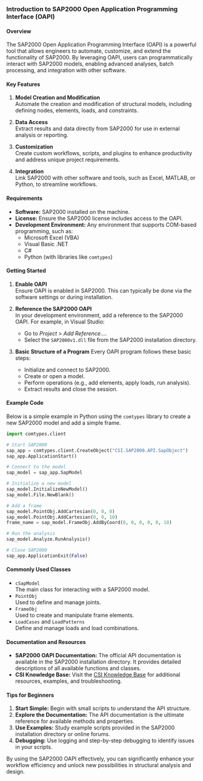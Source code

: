 ### Introduction to SAP2000 Open Application Programming Interface (OAPI)

#### **Overview**
The SAP2000 Open Application Programming Interface (OAPI) is a powerful tool that allows engineers to automate, customize, and extend the functionality of SAP2000. By leveraging OAPI, users can programmatically interact with SAP2000 models, enabling advanced analyses, batch processing, and integration with other software.

#### **Key Features**
1. **Model Creation and Modification**  
   Automate the creation and modification of structural models, including defining nodes, elements, loads, and constraints.

2. **Data Access**  
   Extract results and data directly from SAP2000 for use in external analysis or reporting.

3. **Customization**  
   Create custom workflows, scripts, and plugins to enhance productivity and address unique project requirements.

4. **Integration**  
   Link SAP2000 with other software and tools, such as Excel, MATLAB, or Python, to streamline workflows.

#### **Requirements**
- **Software:** SAP2000 installed on the machine.
- **License:** Ensure the SAP2000 license includes access to the OAPI.
- **Development Environment:** Any environment that supports COM-based programming, such as:
  - Microsoft Excel (VBA)
  - Visual Basic .NET
  - C#
  - Python (with libraries like `comtypes`)

#### **Getting Started**
1. **Enable OAPI**  
   Ensure OAPI is enabled in SAP2000. This can typically be done via the software settings or during installation.

2. **Reference the SAP2000 OAPI**  
   In your development environment, add a reference to the SAP2000 OAPI. For example, in Visual Studio:
   - Go to *Project* > *Add Reference...*.
   - Select the `SAP2000v1.dll` file from the SAP2000 installation directory.

3. **Basic Structure of a Program**
   Every OAPI program follows these basic steps:
   - Initialize and connect to SAP2000.
   - Create or open a model.
   - Perform operations (e.g., add elements, apply loads, run analysis).
   - Extract results and close the session.

#### **Example Code**
Below is a simple example in Python using the `comtypes` library to create a new SAP2000 model and add a simple frame.

```python
import comtypes.client

# Start SAP2000
sap_app = comtypes.client.CreateObject("CSI.SAP2000.API.SapObject")
sap_app.ApplicationStart()

# Connect to the model
sap_model = sap_app.SapModel

# Initialize a new model
sap_model.InitializeNewModel()
sap_model.File.NewBlank()

# Add a frame
sap_model.PointObj.AddCartesian(0, 0, 0)
sap_model.PointObj.AddCartesian(0, 0, 10)
frame_name = sap_model.FrameObj.AddByCoord(0, 0, 0, 0, 0, 10)

# Run the analysis
sap_model.Analyze.RunAnalysis()

# Close SAP2000
sap_app.ApplicationExit(False)
```

#### **Commonly Used Classes**
- `cSapModel`  
  The main class for interacting with a SAP2000 model.
- `PointObj`  
  Used to define and manage joints.
- `FrameObj`  
  Used to create and manipulate frame elements.
- `LoadCases` and `LoadPatterns`  
  Define and manage loads and load combinations.

#### **Documentation and Resources**
- **SAP2000 OAPI Documentation:** The official API documentation is available in the SAP2000 installation directory. It provides detailed descriptions of all available functions and classes.
- **CSI Knowledge Base:** Visit the [CSI Knowledge Base](https://www.csiamerica.com/support) for additional resources, examples, and troubleshooting.

#### **Tips for Beginners**
1. **Start Simple:** Begin with small scripts to understand the API structure.
2. **Explore the Documentation:** The API documentation is the ultimate reference for available methods and properties.
3. **Use Examples:** Study example scripts provided in the SAP2000 installation directory or online forums.
4. **Debugging:** Use logging and step-by-step debugging to identify issues in your scripts.

By using the SAP2000 OAPI effectively, you can significantly enhance your workflow efficiency and unlock new possibilities in structural analysis and design.